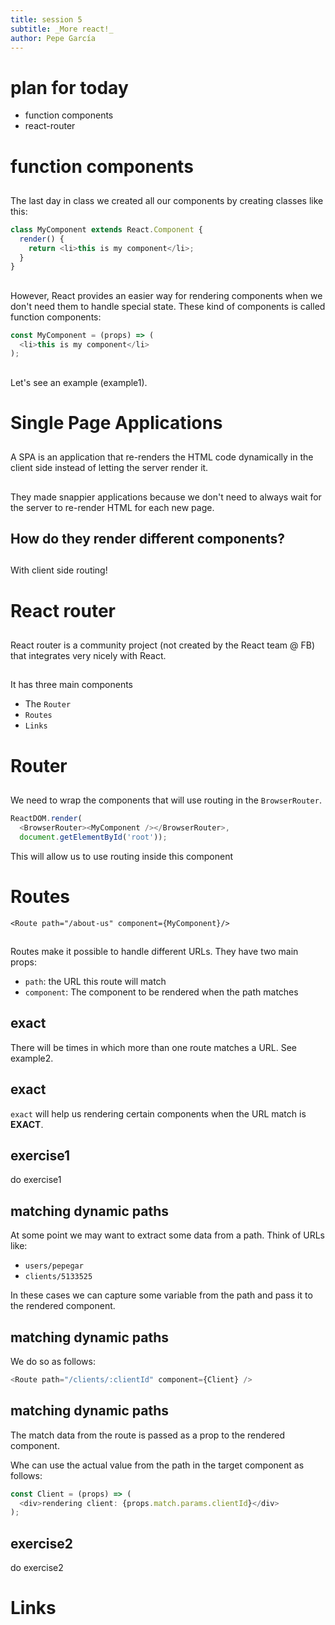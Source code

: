 ```yaml
---
title: session 5
subtitle: _More react!_
author: Pepe García
---
```


# plan for today

- function components
- react-router

# function components

##

The last day in class we created all our components by creating
classes like this:

```javascript
class MyComponent extends React.Component {
  render() {
    return <li>this is my component</li>;
  }
}
```

##

However, React provides an easier way for rendering components when we
don't need them to handle special state.  These kind of components is
called function components:

```javascript
const MyComponent = (props) => (
  <li>this is my component</li>
);
```

##

Let's see an example (example1).

# Single Page Applications

##

A SPA is an application that re-renders the HTML code dynamically in
the client side instead of letting the server render it.

##

They made snappier applications because we don't need to always wait
for the server to re-render HTML for each new page.

## How do they render different components?

##

With client side routing!

# React router

##

React router is a community project (not created by the React team @
FB) that integrates very nicely with React.

##

It has three main components

- The `Router`
- `Routes`
- `Links`

# Router

##

We need to wrap the components that will use routing in the `BrowserRouter`.

```javascript
ReactDOM.render(
  <BrowserRouter><MyComponent /></BrowserRouter>,
  document.getElementById('root'));
```

This will allow us to use routing inside this component

# Routes 

`<Route path="/about-us" component={MyComponent}/>`

##

Routes make it possible to handle different URLs. They have two main props:

- `path`: the URL this route will match
- `component`: The component to be rendered when the path matches


## exact

There will be times in which more than one route matches a URL.  See example2.

## exact

`exact` will help us rendering certain components when the URL match is **EXACT**.

## exercise1

do exercise1

## matching dynamic paths

At some point we may want to extract some data from a path.  Think of
URLs like:

- `users/pepegar`
- `clients/5133525`

In these cases we can capture some variable from the path and pass it
to the rendered component.

## matching dynamic paths

We do so as follows:

```javascript
<Route path="/clients/:clientId" component={Client} />
```

## matching dynamic paths

The match data from the route is passed as a prop to the rendered
component.

Whe can use the actual value from the path in the target component as
follows:

```javascript
const Client = (props) => (
  <div>rendering client: {props.match.params.clientId}</div>
);
```

## exercise2

do exercise2

# Links


